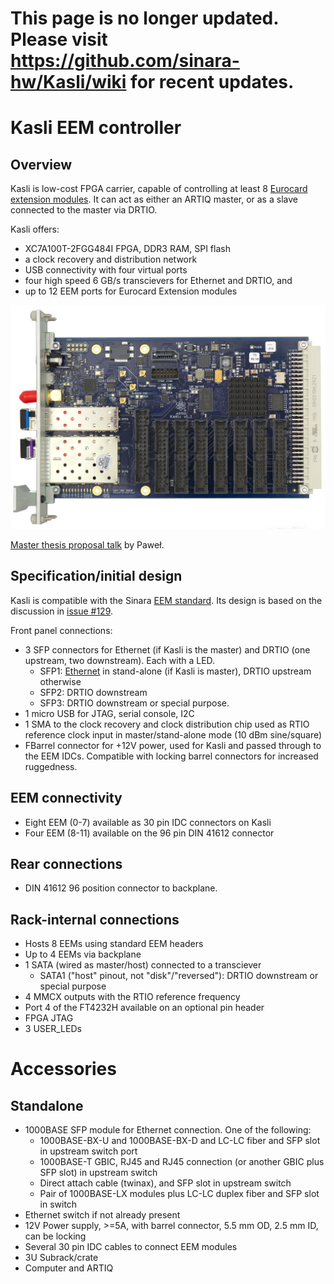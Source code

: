 # This page is no longer updated. Please visit https://github.com/sinara-hw/Kasli/wiki for recent updates.

# Kasli EEM controller

## Overview

Kasli is low-cost FPGA carrier, capable of controlling at least 8 [Eurocard extension modules](EEM).
It can act as either an ARTIQ master, or as a slave connected to the master via DRTIO.

Kasli offers:

* XC7A100T-2FGG484I FPGA, DDR3 RAM, SPI flash
* a clock recovery and distribution network
* USB connectivity with four virtual ports
* four high speed 6 GB/s transcievers for Ethernet and DRTIO, and
* up to 12 EEM ports for Eurocard Extension modules

[![Kasli v1.1 top](images/Kasli_v1.1_top_small.jpg)](images/Kasli_v1.1_top_small.jpg)

[Master thesis proposal talk](talks/pawel_kasli_mgr2.pdf) by Paweł.

## Specification/initial design

Kasli is compatible with the Sinara [EEM standard](EEM). Its design is based on the discussion in [issue #129](https://github.com/m-labs/sinara/issues/129).

Front panel connections:
* 3 SFP connectors for Ethernet (if Kasli is the master) and DRTIO (one upstream, two downstream). Each with a LED.
  * SFP1: [Ethernet](https://github.com/m-labs/misoc/issues/54) in stand-alone (if Kasli is master), DRTIO upstream otherwise
  * SFP2: DRTIO downstream
  * SFP3: DRTIO downstream or special purpose.
* 1 micro USB for JTAG, serial console, I2C
* 1 SMA to the clock recovery and clock distribution chip used as RTIO reference clock input in master/stand-alone mode (10 dBm sine/square)
* FBarrel connector for +12V power, used for Kasli and passed through to the EEM IDCs. Compatible with locking barrel connectors for increased ruggedness.

## EEM connectivity

* Eight EEM (0-7) available as 30 pin IDC connectors on Kasli
* Four EEM (8-11) available on the 96 pin DIN 41612 connector

## Rear connections

* DIN 41612 96 position connector to backplane.

## Rack-internal connections

* Hosts 8 EEMs using standard EEM headers
* Up to 4 EEMs via backplane
* 1 SATA (wired as master/host) connected to a transciever
  * SATA1 ("host" pinout, not "disk"/"reversed"): DRTIO downstream or special purpose
* 4 MMCX outputs with the RTIO reference frequency
* Port 4 of the FT4232H available on an optional pin header
* FPGA JTAG
* 3 USER_LEDs

# Accessories

## Standalone

* 1000BASE SFP module for Ethernet connection. One of the following:
  * 1000BASE-BX-U and 1000BASE-BX-D and LC-LC fiber and SFP slot in upstream switch port
  * 1000BASE-T GBIC, RJ45 and RJ45 connection (or another GBIC plus SFP slot) in upstream switch
  * Direct attach cable (twinax), and SFP slot in upstream switch
  * Pair of 1000BASE-LX modules plus LC-LC duplex fiber and SFP slot in switch
* Ethernet switch if not already present
* 12V Power supply, >=5A, with barrel connector, 5.5 mm OD, 2.5 mm ID, can be locking
* Several 30 pin IDC cables to connect EEM modules
* 3U Subrack/crate
* Computer and ARTIQ
